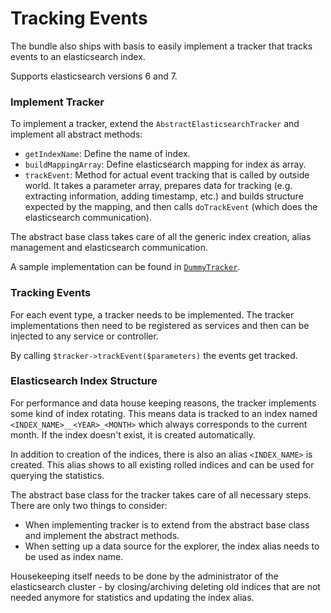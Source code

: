 # Tracking Events

The bundle also ships with basis to easily implement a tracker that tracks events 
to an elasticsearch index.

Supports elasticsearch versions 6 and 7.

### Implement Tracker

To implement a tracker, extend the `AbstractElasticsearchTracker` and implement all abstract methods:
 
- `getIndexName`: Define the name of index. 
- `buildMappingArray`: Define elasticsearch mapping for index as array.
- `trackEvent`: Method for actual event tracking that is called by outside world. It takes a parameter array, 
  prepares data for tracking (e.g. extracting information, adding timestamp, etc.) and builds structure expected by 
  the mapping, and then calls `doTrackEvent` (which does the elasticsearch communication).   

The abstract base class takes care of all the generic index creation, alias management and elasticsearch
communication. 

A sample implementation can be found in [`DummyTracker`](https://github.com/pimcore/statistics-explorer/blob/master/src/StatisticsTracker/Elasticsearch/DummyTracker.php).


### Tracking Events
For each event type, a tracker needs to be implemented. The tracker implementations then need to be registered
as services and then can be injected to any service or controller.
 
By calling `$tracker->trackEvent($parameters)` the events get tracked.  


### Elasticsearch Index Structure
For performance and data house keeping reasons, the tracker implements some kind of index rotating. 
This means data is tracked to an index named `<INDEX_NAME>__<YEAR>_<MONTH>` which always corresponds to the
current month. If the index doesn't exist, it is created automatically.

In addition to creation of the indices, there is also an alias `<INDEX_NAME>` is created. This alias shows to 
all existing rolled indices and can be used for querying the statistics. 

The abstract base class for the tracker takes care of all necessary steps. There are only two things to consider: 
- When implementing tracker is to extend from the abstract base class and implement the abstract methods.
- When setting up a data source for the explorer, the index alias needs to be used as index name.  

Housekeeping itself needs to be done by the administrator of the elasticsearch cluster - 
by closing/archiving deleting old indices that are not needed anymore for statistics and updating the index alias. 


